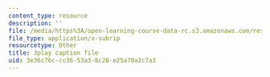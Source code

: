 ```yaml
---
content_type: resource
description: ''
file: /media/https%3A/open-learning-course-data-rc.s3.amazonaws.com/res-6-012-introduction-to-probability-spring-2018/3e36c76ccc3653a38c28e25a70a2c7a3_whbKmwMmB4s.vtt
file_type: application/x-subrip
resourcetype: Other
title: 3play caption file
uid: 3e36c76c-cc36-53a3-8c28-e25a70a2c7a3
---
```

